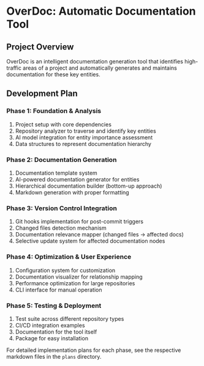 # OverDoc: Automatic Documentation Tool

## Project Overview
OverDoc is an intelligent documentation generation tool that identifies high-traffic areas of a project and automatically generates and maintains documentation for these key entities.

## Development Plan

### Phase 1: Foundation & Analysis
1. Project setup with core dependencies
2. Repository analyzer to traverse and identify key entities
3. AI model integration for entity importance assessment
4. Data structures to represent documentation hierarchy

### Phase 2: Documentation Generation
1. Documentation template system
2. AI-powered documentation generator for entities
3. Hierarchical documentation builder (bottom-up approach)
4. Markdown generation with proper formatting

### Phase 3: Version Control Integration
1. Git hooks implementation for post-commit triggers
2. Changed files detection mechanism
3. Documentation relevance mapper (changed files → affected docs)
4. Selective update system for affected documentation nodes

### Phase 4: Optimization & User Experience
1. Configuration system for customization
2. Documentation visualizer for relationship mapping
3. Performance optimization for large repositories
4. CLI interface for manual operation

### Phase 5: Testing & Deployment
1. Test suite across different repository types
2. CI/CD integration examples
3. Documentation for the tool itself
4. Package for easy installation

For detailed implementation plans for each phase, see the respective markdown files in the `plans` directory. 